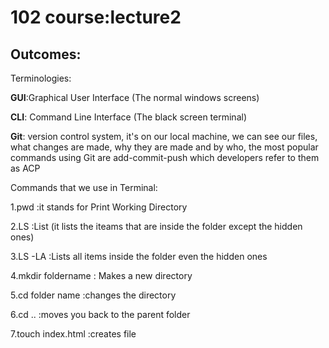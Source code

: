 # 102 course:lecture2
## Outcomes:
Terminologies:

**GUI**:Graphical User Interface (The normal windows screens)

**CLI**: Command Line Interface (The black screen terminal)

**Git**: version control system, it's on our local machine, we can see our files, what changes are made, why they are made and by who, the most popular commands using Git are add-commit-push which developers refer to them as ACP

Commands that we use in Terminal:

1.pwd :it stands for Print Working Directory

2.LS :List (it lists the iteams that are inside the folder except the hidden ones)

3.LS -LA :Lists all items inside the folder even the hidden ones

4.mkdir foldername : Makes a new directory

5.cd folder name :changes the directory

6.cd .. :moves you back to the parent folder

7.touch index.html :creates file
